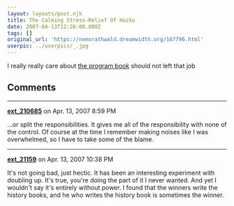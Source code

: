 ```yaml
---
layout: layouts/post.njk
title: The Calming Stress-Relief Of Haiku
date: 2007-04-13T12:26:00.000Z
tags: []
original_url: 'https://nemorathwald.dreamwidth.org/167796.html'
userpic: ../userpics/_.jpg
---
```

I really really care about [the program book](http://www.penguicon.org/wiki/ProgramBook) should not left that job

## Comments

---

**[ext_210685](https://www.dreamwidth.org/users/ext_210685)** on Apr. 13, 2007 8:59 PM

...or split the responsibilities. It gives me all of the responsibility with none of the control. Of course at the time I remember making noises like I was overwhelmed, so I have to take some of the blame.

---

**[ext_21159](https://www.dreamwidth.org/users/ext_21159)** on Apr. 13, 2007 10:38 PM

It's not going bad, just hectic. It has been an interesting experiment with doubling up. It's true, you're doing the part of it I never wanted. And yet I wouldn't say it's entirely without power. I found that the winners write the history books, and he who writes the history book is sometimes the winner.
